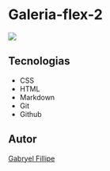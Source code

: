 # Galeria-flex-2


![](./galeria%20flex.png)

## Tecnologias
* CSS
* HTML
* Markdown
* Git
* Github

## Autor
[Gabryel Fillipe](https://www.linkedin.com/in/gabryel-fillipe/)